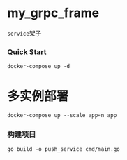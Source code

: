# my_grpc_frame


`service`架子

### Quick Start
```
docker-compose up -d
```

# 多实例部署
```shell
docker-compose up --scale app=n app
```

### 构建项目
```shell
go build -o push_service cmd/main.go
```
